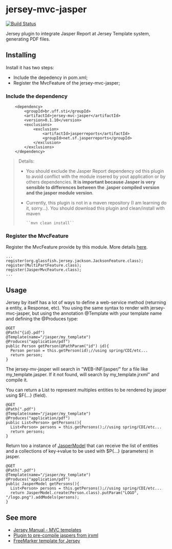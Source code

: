 jersey-mvc-jasper
=================
[![Build Status](https://travis-ci.org/marcosvpcortes/jersey-mvc-jasper.svg?branch=master)](https://travis-ci.org/marcosvpcortes/jersey-mvc-jasper)

Jersey plugin to integrate Jasper Report at Jersey Template system, generating PDF files.

Installing
----------
Install it has two steps:
* Include the depedency in pom.xml;
* Register the MvcFeature of the jersey-mvc-jasper;

### Include the dependency

        <dependency>
            <groupId>br.uff.sti</groupId>
            <artifactId>jersey-mvc-jasper</artifactId>
            <version>0.1.10</version>
            <exclusions>
                <exclusion>
                    <artifactId>jasperreports</artifactId>
                    <groupId>net.sf.jasperreports</groupId>
                </exclusion>
            </exclusions>
        </dependency>
        

> Details:
> * You should exclude the Jasper Report dependency od this plugin to avoid conflict with the module insered by yout application or by others dependencies. **It is important because Jasper is very sensible to differences between the .jasper compiled version and the jasper module version**.
> * Currently, this plugin is not in a maven repository (I am learning do it, sorry...). You should download this plugin and clean/install with maven
>
>       ``mvn clean install``

### Register the MvcFeature

Register the MvcFeature provide by this module. More details [here](https://jersey.java.net/documentation/latest/mvc.html#mvc.registration).

    ...
    register(org.glassfish.jersey.jackson.JacksonFeature.class);
    register(MultiPartFeature.class);
    register(JasperMvcFeature.class);
    ...

Usage
-----
Jersey by itself has a lot of ways to define a web-service method (returning a entity, a Response, etc). You using the same syntax to render with jersey-mvc-jasper, but using the annotation @Template with your template name and defining the @Produces type:

    @GET
    @Path("{id}.pdf")
    @Template(name="/jasper/my_template")
    @Produces("application/pdf")
    public Person getPerson(@PathParam("id") id){
      Person person = this.getPerson(id);//using spring/CDI/etc...
      return person;
    }

    
The jersey-mv-jasper will search in "WEB-INF/jasper/" for a file like my_template.jasper. If it not found, will search by my_template.jrxml" and compile it.

You can return a List to represent multiples entities to be rendered by jasper using $F{...} (field).

    @GET
    @Path(".pdf")
    @Template(name="/jasper/my_template")
    @Produces("application/pdf")
    public List<Person> getPersons(){
      List<Person> persons = this.getPersons();//using spring/CDI/etc...
      return persons;
    }

Return too a instance of [JasperModel](src/main/java/br/uff/sti/jerseymvcjasper/JasperModel.java) that can receive the list of entities and a collections of key->value to be used with $P{...} (parameters) in jasper.
    
    @GET
    @Path(".pdf")
    @Template(name="/jasper/my_template")
    @Produces("application/pdf")
    public JasperModel getPersons(){
      List<Person> persons = this.getPersons();//using spring/CDI/etc...
      return JasperModel.create(Person.class).putParam("LOGO", "/logo.png").addModels(persons);
    }
  

See more
--------
* [Jersey Manual - MVC templates](https://jersey.java.net/documentation/latest/mvc.html)
* [Plugin to pre-compile jaspers from jrxml](https://github.com/alexnederlof/Jasper-report-maven-plugin)
* [FreeMarker template for Jersey](https://github.com/jersey/jersey/tree/master/ext/mvc-freemarker)
